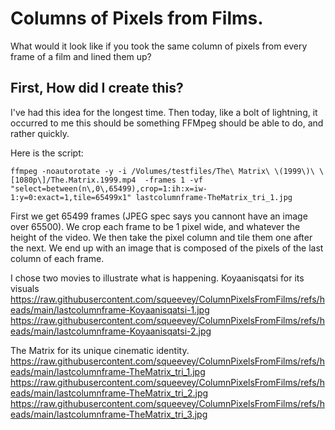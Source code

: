 # Columns of Pixels from Films.
What would it look like if you took the same column of pixels from every frame of a film and lined them up? 

## First, How did I create this? 
I've had this idea for the longest time. Then today, like a bolt of lightning, it occurred to me this should be something FFMpeg should be able to do, and rather quickly. 

Here is the script:
```
ffmpeg -noautorotate -y -i /Volumes/testfiles/The\ Matrix\ \(1999\)\ \[1080p\]/The.Matrix.1999.mp4  -frames 1 -vf "select=between(n\,0\,65499),crop=1:ih:x=iw-1:y=0:exact=1,tile=65499x1" lastcolumnframe-TheMatrix_tri_1.jpg
```
First we get 65499 frames (JPEG spec says you cannont have an image over 65500). We crop each frame to be 1 pixel wide, and whatever the height of the video. We then take the pixel column and tile them one after the next. 
We end up with an image that is composed of the pixels of the last column of each frame. 

I chose two movies to illustrate what is happening. 
Koyaanisqatsi for its visuals
https://raw.githubusercontent.com/squeevey/ColumnPixelsFromFilms/refs/heads/main/lastcolumnframe-Koyaanisqatsi-1.jpg
https://raw.githubusercontent.com/squeevey/ColumnPixelsFromFilms/refs/heads/main/lastcolumnframe-Koyaanisqatsi-2.jpg

The Matrix for its unique cinematic identity. 
https://raw.githubusercontent.com/squeevey/ColumnPixelsFromFilms/refs/heads/main/lastcolumnframe-TheMatrix_tri_1.jpg
https://raw.githubusercontent.com/squeevey/ColumnPixelsFromFilms/refs/heads/main/lastcolumnframe-TheMatrix_tri_2.jpg
https://raw.githubusercontent.com/squeevey/ColumnPixelsFromFilms/refs/heads/main/lastcolumnframe-TheMatrix_tri_3.jpg
